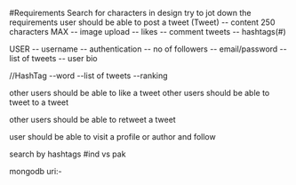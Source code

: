 #Requirements
Search for characters in design try to jot down the requirements
user should be able to post a tweet
(Tweet)
   -- content 250 characters MAX
   -- image upload
   -- likes
   -- comment tweets
   -- hashtags(#) 

USER
   -- username 
   -- authentication
   -- no of followers
   -- email/password
   -- list of tweets
   -- user bio 

//HashTag
   --word
   --list of tweets
   --ranking

other users should be able to like a tweet
other users should be able to tweet to a tweet

other users should be able to retweet a tweet

user should be able to visit a profile or author and follow 

search by hashtags #ind vs pak 

mongodb uri:-
